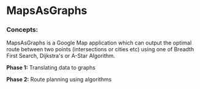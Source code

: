 # MapsAsGraphs

### Concepts:
MapsAsGraphs is a Google Map application which can output the optimal route between two points 
(intersections or cities etc) using one of Breadth First Search, Dijkstra's or A-Star Algorithm.

**Phase 1:**  Translating data to graphs

**Phase 2:**  Route planning using algorithms

